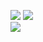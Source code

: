 ![](https://github-readme-stats.vercel.app/api?username=JHW0900&theme=light&hide_border=false&include_all_commits=true&count_private=true)
![](https://github-readme-streak-stats.herokuapp.com/?user=JHW0900&theme=light&hide_border=false)<br/>
![](https://github-readme-stats.vercel.app/api/top-langs/?username=JHW0900&theme=light&hide_border=false&include_all_commits=true&count_private=true&layout=compact)
